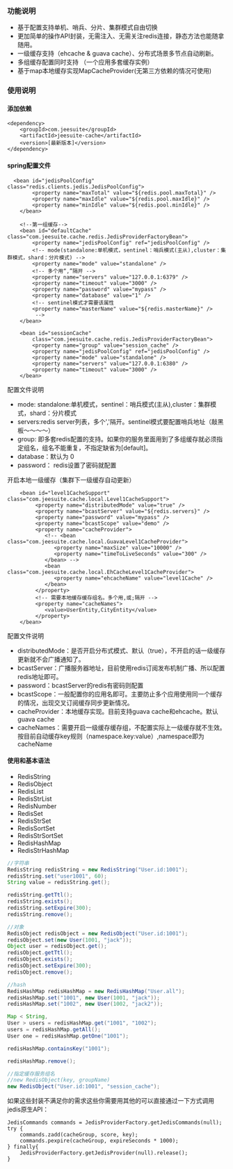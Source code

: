 ### 功能说明

* 基于配置支持单机、哨兵、分片、集群模式自由切换
* 更加简单的操作API封装，无需注入、无需关注redis连接，静态方法也能随拿随用。
* 一级缓存支持（ehcache & guava cache）、分布式场景多节点自动刷新。
* 多组缓存配置同时支持 （一个应用多套缓存实例）
* 基于map本地缓存实现MapCacheProvider\(无第三方依赖的情况可使用\)

### 使用说明

#### 添加依赖

```
<dependency>
    <groupId>com.jeesuite</groupId>
    <artifactId>jeesuite-cache</artifactId>
    <version>[最新版本]</version>
</dependency>
```

#### spring配置文件

```
  <bean id="jedisPoolConfig" class="redis.clients.jedis.JedisPoolConfig">
        <property name="maxTotal" value="${redis.pool.maxTotal}" />
        <property name="maxIdle" value="${redis.pool.maxIdle}" />
        <property name="minIdle" value="${redis.pool.minIdle}" />
    </bean>

    <!--第一组缓存-->
    <bean id="defaultCache" class="com.jeesuite.cache.redis.JedisProviderFactoryBean">
        <property name="jedisPoolConfig" ref="jedisPoolConfig" />
        <!-- mode(standalone:单机模式，sentinel：哨兵模式(主从),cluster：集群模式，shard：分片模式) -->
        <property name="mode" value="standalone" />
        <!-- 多个用“,”隔开 -->
        <property name="servers" value="127.0.0.1:6379" />
        <property name="timeout" value="3000" />
        <property name="password" value="mypass" />
        <property name="database" value="1" />
        <!-- sentinel模式才需要该属性
        <property name="masterName" value="${redis.masterName}" />
         -->
    </bean>

    <bean id="sessionCache"
        class="com.jeesuite.cache.redis.JedisProviderFactoryBean">
        <property name="group" value="session_cache" />
        <property name="jedisPoolConfig" ref="jedisPoolConfig" />
        <property name="mode" value="standalone" />
        <property name="servers" value="127.0.0.1:6380" />
        <property name="timeout" value="3000" />
    </bean>
```

配置文件说明

* mode:  standalone:单机模式，sentinel：哨兵模式\(主从\),cluster：集群模式，shard：分片模式
* servers:redis server列表，多个','隔开。sentinel模式要配置哨兵地址（敲黑板～～～～）
* group: 即多套redis配置的支持。如果你的服务里面用到了多组缓存就必须指定组名，组名不能重复，不指定缺省为\[default\]。
* database：默认为 0
* password： redis设置了密码就配置

开启本地一级缓存（集群下一级缓存自动更新）

```
    <bean id="level1CacheSupport" class="com.jeesuite.cache.local.Level1CacheSupport">
         <property name="distributedMode" value="true" />
         <property name="bcastServer" value="${redis.servers}" />
         <property name="password" value="mypass" />
         <property name="bcastScope" value="demo" />
         <property name="cacheProvider">
            <!-- <bean class="com.jeesuite.cache.local.GuavaLevel1CacheProvider">
               <property name="maxSize" value="10000" />
               <property name="timeToLiveSeconds" value="300" />
            </bean> -->
            <bean class="com.jeesuite.cache.local.EhCacheLevel1CacheProvider">
               <property name="ehcacheName" value="level1Cache" />
            </bean>
         </property>
         <!-- 需要本地缓存缓存组名。多个用,或;隔开 -->
         <property name="cacheNames">
            <value>UserEntity,CityEntity</value>
         </property>
    </bean>
```

配置文件说明

* distributedMode：是否开启分布式模式、默认（true），不开启的话一级缓存更新就不会广播通知了。
* bcastServer：广播服务器地址，目前使用redis订阅发布机制广播、所以配置redis地址即可。
* password：bcastServer的redis有密码则配置
* bcastScope：一般配置你的应用名即可。主要防止多个应用使用同一个缓存的情况，出现交叉订阅缓存同步更新情况。
* cacheProvider：本地缓存实现。目前支持guava cache和ehcache。默认guava cache
* cacheNames：需要开启一级缓存缓存组，不配置实际上一级缓存就不生效。按目前自动缓存key规则（namespace.key:value）,namespace即为cacheName

#### 使用和基本语法

* RedisString
* RedisObject
* RedisList
* RedisStrList
* RedisNumber
* RedisSet
* RedisStrSet
* RedisSortSet
* RedisStrSortSet
* RedisHashMap
* RedisStrHashMap

```java
//字符串
RedisString redisString = new RedisString("User.id:1001");
redisString.set("user1001", 60);
String value = redisString.get();

redisString.getTtl();
redisString.exists();
redisString.setExpire(300);
redisString.remove();

//对象
RedisObject redisObject = new RedisObject("User.id:1001");
redisObject.set(new User(1001, "jack"));
Object user = redisObject.get();
redisObject.getTtl();
redisObject.exists();
redisObject.setExpire(300);
redisObject.remove();

//hash 
RedisHashMap redisHashMap = new RedisHashMap("User.all");
redisHashMap.set("1001", new User(1001, "jack"));
redisHashMap.set("1002", new User(1002, "jack2"));

Map < String,
User > users = redisHashMap.get("1001", "1002");
users = redisHashMap.getAll();
User one = redisHashMap.getOne("1001");

redisHashMap.containsKey("1001");

redisHashMap.remove();

//指定缓存服务组名
//new RedisObject(key, groupName)
new RedisObject("User.id:1001", "session_cache");
```

如果这些封装不满足你的需求这些你需要用其他的可以直接通过一下方式调用jedis原生API：

```
JedisCommands commands = JedisProviderFactory.getJedisCommands(null);
try {            
    commands.zadd(cacheGroup, score, key);
    commands.pexpire(cacheGroup, expireSeconds * 1000);
} finally{
    JedisProviderFactory.getJedisProvider(null).release();
}
```



